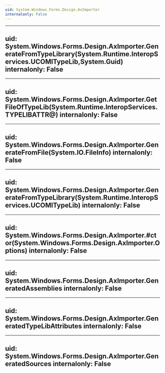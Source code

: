 ```yaml
---
uid: System.Windows.Forms.Design.AxImporter
internalonly: False
---
```


---
uid: System.Windows.Forms.Design.AxImporter.GenerateFromTypeLibrary(System.Runtime.InteropServices.UCOMITypeLib,System.Guid)
internalonly: False
---

---
uid: System.Windows.Forms.Design.AxImporter.GetFileOfTypeLib(System.Runtime.InteropServices.TYPELIBATTR@)
internalonly: False
---

---
uid: System.Windows.Forms.Design.AxImporter.GenerateFromFile(System.IO.FileInfo)
internalonly: False
---

---
uid: System.Windows.Forms.Design.AxImporter.GenerateFromTypeLibrary(System.Runtime.InteropServices.UCOMITypeLib)
internalonly: False
---

---
uid: System.Windows.Forms.Design.AxImporter.#ctor(System.Windows.Forms.Design.AxImporter.Options)
internalonly: False
---

---
uid: System.Windows.Forms.Design.AxImporter.GeneratedAssemblies
internalonly: False
---

---
uid: System.Windows.Forms.Design.AxImporter.GeneratedTypeLibAttributes
internalonly: False
---

---
uid: System.Windows.Forms.Design.AxImporter.GeneratedSources
internalonly: False
---
